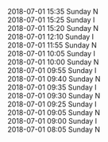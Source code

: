 2018-07-01 15:35 Sunday  N  
2018-07-01 15:25 Sunday  I  
2018-07-01 15:20 Sunday  N  
2018-07-01 12:10 Sunday  I  
2018-07-01 11:55 Sunday  N  
2018-07-01 10:05 Sunday  I  
2018-07-01 10:00 Sunday  N  
2018-07-01 09:55 Sunday  I  
2018-07-01 09:40 Sunday  N  
2018-07-01 09:35 Sunday  I  
2018-07-01 09:30 Sunday  N  
2018-07-01 09:25 Sunday  I  
2018-07-01 09:05 Sunday  N  
2018-07-01 09:00 Sunday  I  
2018-07-01 08:05 Sunday  N  
